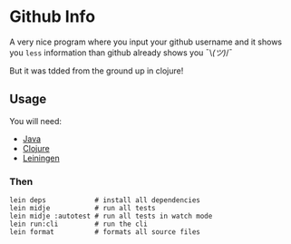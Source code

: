 # Github Info

A very nice program where you input your github username and it shows you `less` information than github already shows you ¯\\_(ツ)_/¯

But it was tdded from the ground up in clojure!

## Usage

You will need:

- [Java](https://java.com/en/download/)
- [Clojure](https://clojure.org/)
- [Leiningen](https://leiningen.org/)

### Then

```shell
lein deps            # install all dependencies
lein midje           # run all tests
lein midje :autotest # run all tests in watch mode
lein run:cli         # run the cli
lein format          # formats all source files
```